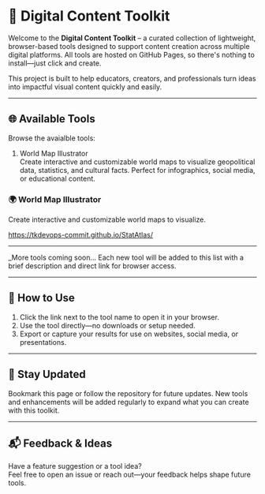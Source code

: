 # 🧰 Digital Content Toolkit

Welcome to the **Digital Content Toolkit** – a curated collection of lightweight, browser-based tools designed to support content creation across multiple digital platforms. All tools are hosted on GitHub Pages, so there's nothing to install—just click and create.

This project is built to help educators, creators, and professionals turn ideas into impactful visual content quickly and easily.

---

## 🌐 Available Tools

Browse the avaialble tools:

1. World Map Illustrator  
Create interactive and customizable world maps to visualize geopolitical data, statistics, and cultural facts. Perfect for infographics, social media, or educational content.  

### 🌍 World Map Illustrator  
Create interactive and customizable world maps to visualize.  

https://tkdevops-commit.github.io/StatAtlas/

---

_More tools coming soon…
Each new tool will be added to this list with a brief description and direct link for browser access.

---

## 📌 How to Use

1. Click the link next to the tool name to open it in your browser.
2. Use the tool directly—no downloads or setup needed.
3. Export or capture your results for use on websites, social media, or presentations.

---

## 🙌 Stay Updated

Bookmark this page or follow the repository for future updates. New tools and enhancements will be added regularly to expand what you can create with this toolkit.

---

## 📬 Feedback & Ideas

Have a feature suggestion or a tool idea?  
Feel free to open an issue or reach out—your feedback helps shape future tools.
